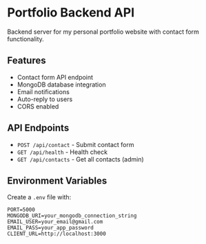# Portfolio Backend API

Backend server for my personal portfolio website with contact form functionality.

## Features

- Contact form API endpoint
- MongoDB database integration
- Email notifications
- Auto-reply to users
- CORS enabled

## API Endpoints

- `POST /api/contact` - Submit contact form
- `GET /api/health` - Health check
- `GET /api/contacts` - Get all contacts (admin)

## Environment Variables

Create a `.env` file with:

```env
PORT=5000
MONGODB_URI=your_mongodb_connection_string
EMAIL_USER=your_email@gmail.com
EMAIL_PASS=your_app_password
CLIENT_URL=http://localhost:3000